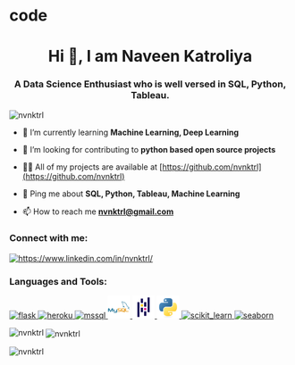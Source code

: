 # code
<h1 align="center">Hi 👋, I am Naveen Katroliya</h1>
<h3 align="center">A Data Science Enthusiast who is well versed in SQL, Python, Tableau.</h3>

<p align="left"> <img src="https://komarev.com/ghpvc/?username=nvnktrl&label=Profile%20views&color=0e75b6&style=flat" alt="nvnktrl" /> </p>

- 🌱 I’m currently learning **Machine Learning, Deep Learning**

- 🤝 I’m looking for contributing to **python based open source projects**

- 👨‍💻 All of my projects are available at [https://github.com/nvnktrl](https://github.com/nvnktrl)

- 💬 Ping me about **SQL, Python, Tableau, Machine Learning**

- 📫 How to reach me **nvnktrl@gmail.com**

<h3 align="left">Connect with me:</h3>
<p align="left">
<a href="https://linkedin.com/in/https://www.linkedin.com/in/nvnktrl/" target="blank"><img align="center" src="https://raw.githubusercontent.com/rahuldkjain/github-profile-readme-generator/master/src/images/icons/Social/linked-in-alt.svg" alt="https://www.linkedin.com/in/nvnktrl/" height="30" width="40" /></a>
</p>

<h3 align="left">Languages and Tools:</h3>
<p align="left"> <a href="https://flask.palletsprojects.com/" target="_blank" rel="noreferrer"> <img src="https://www.vectorlogo.zone/logos/pocoo_flask/pocoo_flask-icon.svg" alt="flask" width="40" height="40"/> </a> <a href="https://heroku.com" target="_blank" rel="noreferrer"> <img src="https://www.vectorlogo.zone/logos/heroku/heroku-icon.svg" alt="heroku" width="40" height="40"/> </a> <a href="https://www.microsoft.com/en-us/sql-server" target="_blank" rel="noreferrer"> <img src="https://www.svgrepo.com/show/303229/microsoft-sql-server-logo.svg" alt="mssql" width="40" height="40"/> </a> <a href="https://www.mysql.com/" target="_blank" rel="noreferrer"> <img src="https://raw.githubusercontent.com/devicons/devicon/master/icons/mysql/mysql-original-wordmark.svg" alt="mysql" width="40" height="40"/> </a> <a href="https://pandas.pydata.org/" target="_blank" rel="noreferrer"> <img src="https://raw.githubusercontent.com/devicons/devicon/2ae2a900d2f041da66e950e4d48052658d850630/icons/pandas/pandas-original.svg" alt="pandas" width="40" height="40"/> </a> <a href="https://www.python.org" target="_blank" rel="noreferrer"> <img src="https://raw.githubusercontent.com/devicons/devicon/master/icons/python/python-original.svg" alt="python" width="40" height="40"/> </a> <a href="https://scikit-learn.org/" target="_blank" rel="noreferrer"> <img src="https://upload.wikimedia.org/wikipedia/commons/0/05/Scikit_learn_logo_small.svg" alt="scikit_learn" width="40" height="40"/> </a> <a href="https://seaborn.pydata.org/" target="_blank" rel="noreferrer"> <img src="https://seaborn.pydata.org/_images/logo-mark-lightbg.svg" alt="seaborn" width="40" height="40"/> </a> </p>

<p><img align="left" src="https://github-readme-stats.vercel.app/api/top-langs?username=nvnktrl&show_icons=true&locale=en&layout=compact" alt="nvnktrl" /></p>

<p>&nbsp;<img align="center" src="https://github-readme-stats.vercel.app/api?username=nvnktrl&show_icons=true&locale=en" alt="nvnktrl" /></p>

<p><img align="center" src="https://github-readme-streak-stats.herokuapp.com/?user=nvnktrl&" alt="nvnktrl" /></p>
